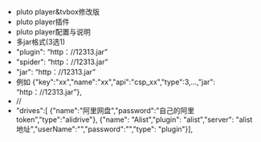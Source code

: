 - pluto player&tvbox修改版
- pluto player插件
- pluto player配置与说明
- 多jar格式(3选1)
- "plugin": “http：//12313.jar”
- "spider": “http：//12313.jar”
- "jar": “http：//12313.jar”
- 例如
{"key":"xx","name":"xx","api":"csp_xx","type":3,...,"jar": “http：//12313.jar”},
- //
- "drives":[
{"name":"阿里网盘","password":"自己的阿里token","type":"alidrive"},
{"name": "Alist","plugin": "alist","server": "alist地址","userName":"","password":"","type": "plugin"}],

